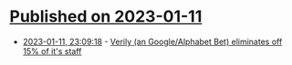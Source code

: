 # [Published on 2023-01-11](index.md)

* [2023-01-11, 23:09:18](https://news.ycombinator.com/item?id=34346425) - [Verily (an Google/Alphabet Bet) eliminates off 15% of it's staff](https://verily.com/blog/one-verily-forward/)

